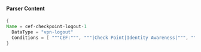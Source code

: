 #### Parser Content
```Java
{
Name = cef-checkpoint-logout-1
  DataType = "vpn-logout"
  Conditions = [ """CEF:""", """|Check Point|Identity Awareness|""", """act=Log Out""", """VPN""" ]
}
```
